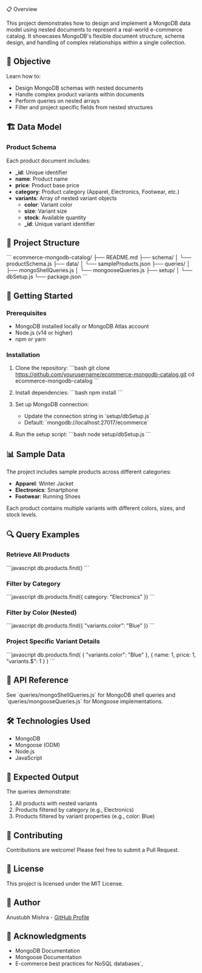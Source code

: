 📋 Overview

This project demonstrates how to design and implement a MongoDB data model using nested documents to represent a real-world e-commerce catalog. It showcases MongoDB's flexible document structure, schema design, and handling of complex relationships within a single collection.

## 🎯 Objective

Learn how to:
- Design MongoDB schemas with nested documents
- Handle complex product variants within documents
- Perform queries on nested arrays
- Filter and project specific fields from nested structures

## 🏗️ Data Model

### Product Schema

Each product document includes:
- **_id**: Unique identifier
- **name**: Product name
- **price**: Product base price
- **category**: Product category (Apparel, Electronics, Footwear, etc.)
- **variants**: Array of nested variant objects
  - **color**: Variant color
  - **size**: Variant size
  - **stock**: Available quantity
  - **_id**: Unique variant identifier

## 📁 Project Structure

\`\`\`
ecommerce-mongodb-catalog/
├── README.md
├── schema/
│   └── productSchema.js
├── data/
│   └── sampleProducts.json
├── queries/
│   ├── mongoShellQueries.js
│   └── mongooseQueries.js
├── setup/
│   └── dbSetup.js
└── package.json
\`\`\`

## 🚀 Getting Started

### Prerequisites

- MongoDB installed locally or MongoDB Atlas account
- Node.js (v14 or higher)
- npm or yarn

### Installation

1. Clone the repository:
\`\`\`bash
git clone https://github.com/yourusername/ecommerce-mongodb-catalog.git
cd ecommerce-mongodb-catalog
\`\`\`

2. Install dependencies:
\`\`\`bash
npm install
\`\`\`

3. Set up MongoDB connection:
   - Update the connection string in \`setup/dbSetup.js\`
   - Default: \`mongodb://localhost:27017/ecommerce\`

4. Run the setup script:
\`\`\`bash
node setup/dbSetup.js
\`\`\`

## 📊 Sample Data

The project includes sample products across different categories:
- **Apparel**: Winter Jacket
- **Electronics**: Smartphone
- **Footwear**: Running Shoes

Each product contains multiple variants with different colors, sizes, and stock levels.

## 🔍 Query Examples

### Retrieve All Products
\`\`\`javascript
db.products.find()
\`\`\`

### Filter by Category
\`\`\`javascript
db.products.find({ category: "Electronics" })
\`\`\`

### Filter by Color (Nested)
\`\`\`javascript
db.products.find({ "variants.color": "Blue" })
\`\`\`

### Project Specific Variant Details
\`\`\`javascript
db.products.find(
  { "variants.color": "Blue" },
  { name: 1, price: 1, "variants.$": 1 }
)
\`\`\`

## 📖 API Reference

See \`queries/mongoShellQueries.js\` for MongoDB shell queries and \`queries/mongooseQueries.js\` for Mongoose implementations.

## 🛠️ Technologies Used

- MongoDB
- Mongoose (ODM)
- Node.js
- JavaScript

## 📸 Expected Output

The queries demonstrate:
1. All products with nested variants
2. Products filtered by category (e.g., Electronics)
3. Products filtered by variant properties (e.g., color: Blue)

## 🤝 Contributing

Contributions are welcome! Please feel free to submit a Pull Request.

## 📄 License

This project is licensed under the MIT License.

## 👤 Author

Anustubh Mishra - [GitHub Profile](https://github.com/anustubhmishra)

## 🙏 Acknowledgments

- MongoDB Documentation
- Mongoose Documentation
- E-commerce best practices for NoSQL databases`,
